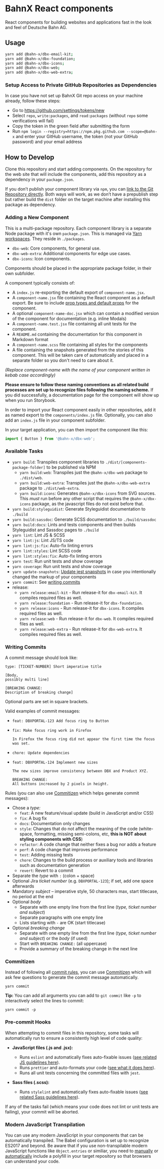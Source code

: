 # BahnX React components

React components for building websites and applications fast in the look
and feel of Deutsche Bahn AG.

## Usage

```bash
yarn add @bahn-x/dbx-email-kit;
yarn add @bahn-x/dbx-foundation;
yarn add @bahn-x/dbx-icons;
yarn add @bahn-x/dbx-web;
yarn add @bahn-x/dbx-web-extra;
```

### Setup Access to Private GitHub Repositories as Dependencies

In case you have not set up BahnX Git repo access on your machine already, follow these steps:

- Go to https://github.com/settings/tokens/new
- Select `repo`, `write:packages`, and `read:packages` (without `repo` some verifications will fail)
- Copy the token in the green field after submitting the form
- Run `npm login --registry=https://npm.pkg.github.com --scope=@bahn-x` and enter your GitHub username, the token (not your GitHub password) and your email address

## How to Develop

Clone this repository and start adding components. On the repository for the web site that will include the components, add this repository as a dependency in your `package.json`.

If you don’t publish your component library via `npm`, you can [link to the Git Repository directly](https://docs.npmjs.com/files/package.json#git-urls-as-dependencies). Both ways will work, as we don’t have a prepublish step but rather build the `dist` folder on the target machine after installing this package as dependency.

### Adding a New Component

This is a multi-package repository. Each component library is a separate Node package with it's own `package.json`. This is managed via [Yarn workspaces](https://yarnpkg.com/en/docs/workspaces). They reside in `./packages`.

- `dbx-web`: Core components, for general use.
- `dbx-web-extra`: Additional components for edge use cases.
- `dbx-icons`: Icon components.

Components should be placed in the appropriate package folder, in their own subfolder.

A component typically consists of:

- A `index.js` re-exporting the default export of `component-name.jsx`.
- A `component-name.jsx` file containing the React component as a default export. Be sure to include [prop types and default props](https://reactjs.org/docs/typechecking-with-proptypes.html) for the component.
- A optional `component-name-doc.jsx` which can contain a modified version of the component for documentation (e.g. inline Modals)
- A `component-name.test.jsx` file containing all unit tests for the component.
- A `README.md` containing the documentation for this component in Markdown format
- A `component-name.scss` file containing all styles for the components
- A file containing the snapshots generated from the stories of this component. This will be taken care of automatically and placed in a separate folder so you don't need to care about it.

_(Replace component-name with the name of your component written in kebab case accordingly)_

**Please ensure to follow these naming conventions as all related build processes are set up to recognize files following the naming scheme.** If you did successfully, a documentation page for the component will show up when you run Storybook.

In order to import your React component easily in other repositories, add it as named export to the `components/index.js` file. Optionally, you can also add an `index.js` file in your component subfolder.

In your target application, you can then import the component like this:

```javascript
import { Button } from '@bahn-x/dbx-web';
```

### Available Tasks

- `yarn build`: Transpiles component libraries to `./dist/[components-package-folder]` to be published via NPM
  - `yarn build:web`: Transpiles just the `@bahn-x/dbx-web` package to `./dist/web`.
  - `yarn build:web-extra`: Transpiles just the `@bahn-x/dbx-web-extra` package to `./dist/web-extra`.
  - `yarn build:icons`: Generates `@bahn-x/dbx-icons` from SVG sources. This _must_ run before any other script that requires the `@bahn-x/dbx-icons` package, as the javascript files do not exist before that.
- `yarn build:styleguidist`: Generate Styleguidist documentation to `./build`
- `yarn build:sassdoc`: Generate SCSS documentation to `./build/sassdoc`
- `yarn build:docs`: Lints and tests components and then builds Styleguidist and Sassdoc pages to `./build`
- `yarn lint`: Lint JS & SCSS
- `yarn lint:js`: Lint JS/TS code
- `yarn lint:js:fix`: Auto-fix linting errors
- `yarn lint:styles`: Lint SCSS code
- `yarn lint:styles:fix`: Auto-fix linting errors
- `yarn test`: Run unit tests and show coverage
- `yarn coverage`: Run unit tests and show coverage
- `yarn update-snapshots`: [Update jest snapshots](https://facebook.github.io/jest/docs/en/snapshot-testing.html) in case you intentionally changed the markup of your components
- `yarn commit`: See [writing commits](#writing-commits)
- release:
  - `yarn release:email-kit` - Run release-it for `dbx-email-kit`. It compiles required files as well.
  - `yarn release:foundation` - Run release-it for `dbx-foundation`.
  - `yarn release:icons` - Run release-it for `dbx-icons`. It compiles required files as well.
  - `yarn release:web` - Run release-it for `dbx-web`. It compiles required files as well.
  - `yarn release:web-extra` - Run release-it for `dbx-web-extra`. It compiles required files as well.

### Writing Commits

A commit message should look like:

```
type: [TICKET-NUMBER] Short imperative title

[Body,
possibly multi line]

[BREAKING CHANGE:
Description of breaking change]
```

Optional parts are set in square brackets.

Valid examples of commit messages:

- ```
  feat: DBXPORTAL-123 Add focus ring to Button
  ```
- ```
  fix: Make focus ring work in Firefox

  In Firefox the focus ring did not appear the first time the focus was set.
  ```

- ```
  chore: Update dependencies
  ```
- ```
  feat: DBXPORTAL-124 Implement new sizes

  The new sizes improve consistency between DBX and Product XYZ.

  BREAKING CHANGE:
  All buttons increased by 2 pixels in height.
  ```

Rules (you can also use [Commitizen](#commitizen) which helps generate commit messages):

- Chose a _type:_
  - `feat`: A new feature/visual update (build in JavaScript and/or CSS)
  - `fix`: A bug fix
  - `docs`: Documentation only changes
  - `style`: Changes that do not affect the meaning of the code (white-space, formatting, missing semi-colons, etc, **this is NOT about styling components with CSS**)
  - `refactor`: A code change that neither fixes a bug nor adds a feature
  - `perf`: A code change that improves performance
  - `test`: Adding missing tests
  - `chore`: Changes to the build process or auxiliary tools and libraries such as documentation generation
  - `revert`: Revert to a commit
- Separate the _type_ with `:` (colon + space)
- Optional Jira _ticket number_ (e.g. `DBXPORTAL-123`); if set, add one space afterwards
- Mandatory _subject_ – imperative style, 50 characters max, start titlecase, no period at the end
- Optional _body_
  - Separate with one empty line from the first line (_type, ticket number and subject_)
  - Separate paragraphs with one empty line
  - Lists starting with `-` are OK (start titlecase)
- Optional _breaking change_
  - Separate with one empty line from the first line (_type, ticket number and subject_) or the _body_ (if used)
  - Start with `BREAKING CHANGE:` (all uppercase)
  - Provide a summary of the breaking change in the next line

### Commitizen

Instead of following all [commit rules](#writing-commits), you can use [Commitizen] which will ask few questions to generate the commit message automatically.

```shell
yarn commit
```

**Tip:** You can add all arguments you can add to `git commit` like `-p` to interactively select the lines to commit:

```shell
yarn commit -p
```

[commitizen]: https://github.com/commitizen/cz-cli

### Pre-commit Hooks

When attempting to commit files in this repository, some tasks will automatically run to ensure a consistently high level of code quality:

- **JavaScript files (.js and .jsx):**

  - Runs `eslint` and automatically fixes auto-fixable issues ([see related JS guidelines here](https://github.com/airbnb/javascript)).
  - Runs `prettier` and auto-formats your code ([see what it does here](https://github.com/prettier/prettier)).
  - Runs all unit tests concerning the committed files with `jest`.

- **Sass files (.scss):**
  - Runs `stylelint` and automatically fixes auto-fixable issues ([see related Sass guidelines here](https://sass-guidelin.es/)).

If any of the tasks fail (which means your code does not lint or unit tests are failing), your commit will be aborted.

### Modern JavaScript Transpilation

You can use any modern JavaScript in your components that can be automatically transpiled. The Babel configuration is set up to recognize ES2017 and beyond. Be aware that if you use non-transpilable modern JavaScript functions like `Object.entries` or similiar, you need to [manually](https://github.com/babel/babel/tree/master/packages/babel-polyfill) or [automatically](https://polyfill.io/v2/docs/) include a polyfill in your target repository so that browsers can understand your code.
